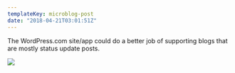```yaml
---
templateKey: microblog-post
date: "2018-04-21T03:01:51Z"
---
```


The WordPress.com site/app could do a better job of supporting blogs that are mostly status update posts.

<img src="/wp-content/uploads/2018/04/f41eb1d7818f42638295c5a9612d538d.jpg" />
